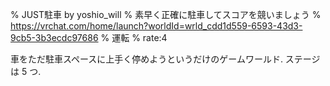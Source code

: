 % JUST駐車 by yoshio_will
% 素早く正確に駐車してスコアを競いましょう
% https://vrchat.com/home/launch?worldId=wrld_cdd1d559-6593-43d3-9cb5-3b3ecdc97686
% 運転
% rate:4

車をただ駐車スペースに上手く停めようというだけのゲームワールド.
ステージは 5 つ.
